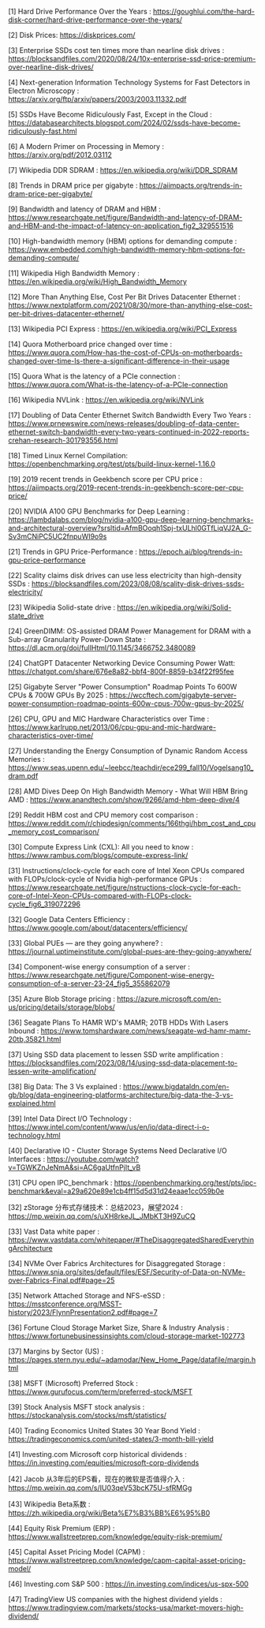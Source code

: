 
[1] Hard Drive Performance Over the Years : https://goughlui.com/the-hard-disk-corner/hard-drive-performance-over-the-years/

[2] Disk Prices: https://diskprices.com/

[3] Enterprise SSDs cost ten times more than nearline disk drives : https://blocksandfiles.com/2020/08/24/10x-enterprise-ssd-price-premium-over-nearline-disk-drives/

[4] Next-generation Information Technology Systems for Fast Detectors in Electron Microscopy : https://arxiv.org/ftp/arxiv/papers/2003/2003.11332.pdf

[5] SSDs Have Become Ridiculously Fast, Except in the Cloud : https://databasearchitects.blogspot.com/2024/02/ssds-have-become-ridiculously-fast.html

[6] A Modern Primer on Processing in Memory : https://arxiv.org/pdf/2012.03112

[7] Wikipedia DDR SDRAM : https://en.wikipedia.org/wiki/DDR_SDRAM

[8] Trends in DRAM price per gigabyte : https://aiimpacts.org/trends-in-dram-price-per-gigabyte/

[9] Bandwidth and latency of DRAM and HBM : https://www.researchgate.net/figure/Bandwidth-and-latency-of-DRAM-and-HBM-and-the-impact-of-latency-on-application_fig2_329551516

[10] High-bandwidth memory (HBM) options for demanding compute : https://www.embedded.com/high-bandwidth-memory-hbm-options-for-demanding-compute/

[11] Wikipedia High Bandwidth Memory : https://en.wikipedia.org/wiki/High_Bandwidth_Memory

[12] More Than Anything Else, Cost Per Bit Drives Datacenter Ethernet : https://www.nextplatform.com/2021/08/30/more-than-anything-else-cost-per-bit-drives-datacenter-ethernet/

[13] Wikipedia PCI Express : https://en.wikipedia.org/wiki/PCI_Express

[14] Quora Motherboard price changed over time : https://www.quora.com/How-has-the-cost-of-CPUs-on-motherboards-changed-over-time-Is-there-a-significant-difference-in-their-usage

[15] Quora What is the latency of a PCIe connection : https://www.quora.com/What-is-the-latency-of-a-PCIe-connection

[16] Wikipedia NVLink : https://en.wikipedia.org/wiki/NVLink

[17] Doubling of Data Center Ethernet Switch Bandwidth Every Two Years : https://www.prnewswire.com/news-releases/doubling-of-data-center-ethernet-switch-bandwidth-every-two-years-continued-in-2022-reports-crehan-research-301793556.html

[18] Timed Linux Kernel Compilation: https://openbenchmarking.org/test/pts/build-linux-kernel-1.16.0

[19] 2019 recent trends in Geekbench score per CPU price : https://aiimpacts.org/2019-recent-trends-in-geekbench-score-per-cpu-price/

[20] NVIDIA A100 GPU Benchmarks for Deep Learning : https://lambdalabs.com/blog/nvidia-a100-gpu-deep-learning-benchmarks-and-architectural-overview?srsltid=AfmBOoqh1Spj-txULhl0GTfLiqVJ2A_G-Sv3mCNiPC5UC2fnpuWI9o9s

[21] Trends in GPU Price-Performance : https://epoch.ai/blog/trends-in-gpu-price-performance

[22] Scality claims disk drives can use less electricity than high-density SSDs : https://blocksandfiles.com/2023/08/08/scality-disk-drives-ssds-electricity/

[23] Wikipedia Solid-state drive : https://en.wikipedia.org/wiki/Solid-state_drive

[24] GreenDIMM: OS-assisted DRAM Power Management for DRAM with a Sub-array Granularity Power-Down State : https://dl.acm.org/doi/fullHtml/10.1145/3466752.3480089

[24] ChatGPT Datacenter Networking Device Consuming Power Watt: https://chatgpt.com/share/676e8a82-bbf4-800f-8859-b34f22f95fee

[25] Gigabyte Server "Power Consumption" Roadmap Points To 600W CPUs & 700W GPUs By 2025 : https://wccftech.com/gigabyte-server-power-consumption-roadmap-points-600w-cpus-700w-gpus-by-2025/

[26] CPU, GPU and MIC Hardware Characteristics over Time : https://www.karlrupp.net/2013/06/cpu-gpu-and-mic-hardware-characteristics-over-time/

[27] Understanding the Energy Consumption of Dynamic Random Access Memories : https://www.seas.upenn.edu/~leebcc/teachdir/ece299_fall10/Vogelsang10_dram.pdf

[28] AMD Dives Deep On High Bandwidth Memory - What Will HBM Bring AMD : https://www.anandtech.com/show/9266/amd-hbm-deep-dive/4

[29] Reddit HBM cost and CPU memory cost comparison : https://www.reddit.com/r/chipdesign/comments/166thgi/hbm_cost_and_cpu_memory_cost_comparison/

[30] Compute Express Link (CXL): All you need to know : https://www.rambus.com/blogs/compute-express-link/

[31] Instructions/clock-cycle for each core of Intel Xeon CPUs compared with FLOPs/clock-cycle of Nvidia high-performance GPUs : https://www.researchgate.net/figure/nstructions-clock-cycle-for-each-core-of-Intel-Xeon-CPUs-compared-with-FLOPs-clock-cycle_fig6_319072296

[32] Google Data Centers Efficiency : https://www.google.com/about/datacenters/efficiency/

[33] Global PUEs — are they going anywhere? : https://journal.uptimeinstitute.com/global-pues-are-they-going-anywhere/

[34] Component-wise energy consumption of a server : https://www.researchgate.net/figure/Component-wise-energy-consumption-of-a-server-23-24_fig5_355862079

[35] Azure Blob Storage pricing : https://azure.microsoft.com/en-us/pricing/details/storage/blobs/

[36] Seagate Plans To HAMR WD's MAMR; 20TB HDDs With Lasers Inbound : https://www.tomshardware.com/news/seagate-wd-hamr-mamr-20tb,35821.html

[37] Using SSD data placement to lessen SSD write amplification : https://blocksandfiles.com/2023/08/14/using-ssd-data-placement-to-lessen-write-amplification/

[38] Big Data: The 3 Vs explained : https://www.bigdataldn.com/en-gb/blog/data-engineering-platforms-architecture/big-data-the-3-vs-explained.html

[39] Intel Data Direct I/O Technology : https://www.intel.com/content/www/us/en/io/data-direct-i-o-technology.html

[40] Declarative IO - Cluster Storage Systems Need Declarative I/O Interfaces : https://youtube.com/watch?v=TGWKZnJeNmA&si=AC6gaUtfnPjIt_vB

[31] CPU open IPC_benchmark : https://openbenchmarking.org/test/pts/ipc-benchmark&eval=a29a620e89e1cb4ff15d5d31d24eaae1cc059b0e

[32] zStorage 分布式存储技术：总结2023，展望2024 : https://mp.weixin.qq.com/s/uXH8rkeJL_JMbKT3H9ZuCQ

[33] Vast Data white paper : https://www.vastdata.com/whitepaper/#TheDisaggregatedSharedEverythingArchitecture

[34] NVMe Over Fabrics Architectures for Disaggregated Storage : https://www.snia.org/sites/default/files/ESF/Security-of-Data-on-NVMe-over-Fabrics-Final.pdf#page=25

[35] Network Attached Storage and NFS-eSSD : https://msstconference.org/MSST-history/2023/FlynnPresentation2.pdf#page=7

[36] Fortune Cloud Storage Market Size, Share & Industry Analysis : https://www.fortunebusinessinsights.com/cloud-storage-market-102773

[37] Margins by Sector (US) : https://pages.stern.nyu.edu/~adamodar/New_Home_Page/datafile/margin.html

[38] MSFT (Microsoft) Preferred Stock : https://www.gurufocus.com/term/preferred-stock/MSFT

[39] Stock Analysis MSFT stock analysis : https://stockanalysis.com/stocks/msft/statistics/

[40] Trading Economics United States 30 Year Bond Yield : https://tradingeconomics.com/united-states/3-month-bill-yield

[41] Investing.com Microsoft corp historical dividends : https://in.investing.com/equities/microsoft-corp-dividends

[42] Jacob 从3年后的EPS看，现在的微软是否值得介入 : https://mp.weixin.qq.com/s/IU03qeV53bcK75U-sfRMGg

[43] Wikipedia Beta系数 : https://zh.wikipedia.org/wiki/Beta%E7%B3%BB%E6%95%B0

[44] Equity Risk Premium (ERP) : https://www.wallstreetprep.com/knowledge/equity-risk-premium/

[45] Capital Asset Pricing Model (CAPM) : https://www.wallstreetprep.com/knowledge/capm-capital-asset-pricing-model/

[46] Investing.com S&P 500 : https://in.investing.com/indices/us-spx-500

[47] TradingView US companies with the highest dividend yields : https://www.tradingview.com/markets/stocks-usa/market-movers-high-dividend/

